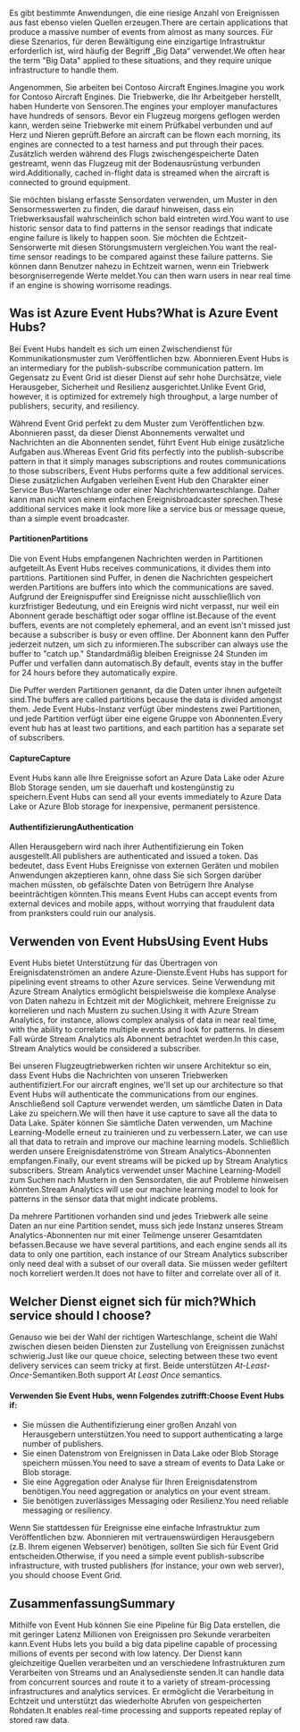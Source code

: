 <span data-ttu-id="b684b-101">Es gibt bestimmte Anwendungen, die eine riesige Anzahl von Ereignissen aus fast ebenso vielen Quellen erzeugen.</span><span class="sxs-lookup"><span data-stu-id="b684b-101">There are certain applications that produce a massive number of events from almost as many sources.</span></span> <span data-ttu-id="b684b-102">Für diese Szenarios, für deren Bewältigung eine einzigartige Infrastruktur erforderlich ist, wird häufig der Begriff „Big Data“ verwendet.</span><span class="sxs-lookup"><span data-stu-id="b684b-102">We often hear the term "Big Data" applied to these situations, and they require unique infrastructure to handle them.</span></span>

<span data-ttu-id="b684b-103">Angenommen, Sie arbeiten bei Contoso Aircraft Engines.</span><span class="sxs-lookup"><span data-stu-id="b684b-103">Imagine you work for Contoso Aircraft Engines.</span></span> <span data-ttu-id="b684b-104">Die Triebwerke, die Ihr Arbeitgeber herstellt, haben Hunderte von Sensoren.</span><span class="sxs-lookup"><span data-stu-id="b684b-104">The engines your employer manufactures have hundreds of sensors.</span></span> <span data-ttu-id="b684b-105">Bevor ein Flugzeug morgens geflogen werden kann, werden seine Triebwerke mit einem Prüfkabel verbunden und auf Herz und Nieren geprüft.</span><span class="sxs-lookup"><span data-stu-id="b684b-105">Before an aircraft can be flown each morning, its engines are connected to a test harness and put through their paces.</span></span> <span data-ttu-id="b684b-106">Zusätzlich werden während des Flugs zwischengespeicherte Daten gestreamt, wenn das Flugzeug mit der Bodenausrüstung verbunden wird.</span><span class="sxs-lookup"><span data-stu-id="b684b-106">Additionally, cached in-flight data is streamed when the aircraft is connected to ground equipment.</span></span>

<span data-ttu-id="b684b-107">Sie möchten bislang erfasste Sensordaten verwenden, um Muster in den Sensormesswerten zu finden, die darauf hinweisen, dass ein Triebwerksausfall wahrscheinlich schon bald eintreten wird.</span><span class="sxs-lookup"><span data-stu-id="b684b-107">You want to use historic sensor data to find patterns in the sensor readings that indicate engine failure is likely to happen soon.</span></span> <span data-ttu-id="b684b-108">Sie möchten die Echtzeit-Sensorwerte mit diesen Störungsmustern vergleichen.</span><span class="sxs-lookup"><span data-stu-id="b684b-108">You want the real-time sensor readings to be compared against these failure patterns.</span></span> <span data-ttu-id="b684b-109">Sie können dann Benutzer nahezu in Echtzeit warnen, wenn ein Triebwerk besorgniserregende Werte meldet.</span><span class="sxs-lookup"><span data-stu-id="b684b-109">You can then warn users in near real time if an engine is showing worrisome readings.</span></span>

## <a name="what-is-azure-event-hubs"></a><span data-ttu-id="b684b-110">Was ist Azure Event Hubs?</span><span class="sxs-lookup"><span data-stu-id="b684b-110">What is Azure Event Hubs?</span></span>
<span data-ttu-id="b684b-111">Bei Event Hubs handelt es sich um einen Zwischendienst für Kommunikationsmuster zum Veröffentlichen bzw. Abonnieren.</span><span class="sxs-lookup"><span data-stu-id="b684b-111">Event Hubs is an intermediary for the publish-subscribe communication pattern.</span></span> <span data-ttu-id="b684b-112">Im Gegensatz zu Event Grid ist dieser Dienst auf sehr hohe Durchsätze, viele Herausgeber, Sicherheit und Resilienz ausgerichtet.</span><span class="sxs-lookup"><span data-stu-id="b684b-112">Unlike Event Grid, however, it is optimized for extremely high throughput, a large number of publishers, security, and resiliency.</span></span>

<span data-ttu-id="b684b-113">Während Event Grid perfekt zu dem Muster zum Veröffentlichen bzw. Abonnieren passt, da dieser Dienst Abonnements verwaltet und Nachrichten an die Abonnenten sendet, führt Event Hub einige zusätzliche Aufgaben aus.</span><span class="sxs-lookup"><span data-stu-id="b684b-113">Whereas Event Grid fits perfectly into the publish-subscribe pattern in that it simply manages subscriptions and routes communications to those subscribers, Event Hubs performs quite a few additional services.</span></span> <span data-ttu-id="b684b-114">Diese zusätzlichen Aufgaben verleihen Event Hub den Charakter einer Service Bus-Warteschlange oder einer Nachrichtenwarteschlange. Daher kann man nicht von einem einfachen Ereignisbroadcaster sprechen.</span><span class="sxs-lookup"><span data-stu-id="b684b-114">These additional services make it look more like a service bus or message queue, than a simple event broadcaster.</span></span>

#### <a name="partitions"></a><span data-ttu-id="b684b-115">Partitionen</span><span class="sxs-lookup"><span data-stu-id="b684b-115">Partitions</span></span>
<span data-ttu-id="b684b-116">Die von Event Hubs empfangenen Nachrichten werden in Partitionen aufgeteilt.</span><span class="sxs-lookup"><span data-stu-id="b684b-116">As Event Hubs receives communications, it divides them into partitions.</span></span> <span data-ttu-id="b684b-117">Partitionen sind Puffer, in denen die Nachrichten gespeichert werden.</span><span class="sxs-lookup"><span data-stu-id="b684b-117">Partitions are buffers into which the communications are saved.</span></span> <span data-ttu-id="b684b-118">Aufgrund der Ereignispuffer sind Ereignisse nicht ausschließlich von kurzfristiger Bedeutung, und ein Ereignis wird nicht verpasst, nur weil ein Abonnent gerade beschäftigt oder sogar offline ist.</span><span class="sxs-lookup"><span data-stu-id="b684b-118">Because of the event buffers, events are not completely ephemeral, and an event isn't missed just because a subscriber is busy or even offline.</span></span> <span data-ttu-id="b684b-119">Der Abonnent kann den Puffer jederzeit nutzen, um sich zu informieren.</span><span class="sxs-lookup"><span data-stu-id="b684b-119">The subscriber can always use the buffer to "catch up."</span></span> <span data-ttu-id="b684b-120">Standardmäßig bleiben Ereignisse 24 Stunden im Puffer und verfallen dann automatisch.</span><span class="sxs-lookup"><span data-stu-id="b684b-120">By default, events stay in the buffer for 24 hours before they automatically expire.</span></span>

<span data-ttu-id="b684b-121">Die Puffer werden Partitionen genannt, da die Daten unter ihnen aufgeteilt sind.</span><span class="sxs-lookup"><span data-stu-id="b684b-121">The buffers are called partitions because the data is divided amongst them.</span></span> <span data-ttu-id="b684b-122">Jede Event Hubs-Instanz verfügt über mindestens zwei Partitionen, und jede Partition verfügt über eine eigene Gruppe von Abonnenten.</span><span class="sxs-lookup"><span data-stu-id="b684b-122">Every event hub has at least two partitions, and each partition has a separate set of subscribers.</span></span>

#### <a name="capture"></a><span data-ttu-id="b684b-123">Capture</span><span class="sxs-lookup"><span data-stu-id="b684b-123">Capture</span></span>
<span data-ttu-id="b684b-124">Event Hubs kann alle Ihre Ereignisse sofort an Azure Data Lake oder Azure Blob Storage senden, um sie dauerhaft und kostengünstig zu speichern.</span><span class="sxs-lookup"><span data-stu-id="b684b-124">Event Hubs can send all your events immediately to Azure Data Lake or Azure Blob storage for inexpensive, permanent persistence.</span></span>

#### <a name="authentication"></a><span data-ttu-id="b684b-125">Authentifizierung</span><span class="sxs-lookup"><span data-stu-id="b684b-125">Authentication</span></span>
<span data-ttu-id="b684b-126">Allen Herausgebern wird nach ihrer Authentifizierung ein Token ausgestellt.</span><span class="sxs-lookup"><span data-stu-id="b684b-126">All publishers are authenticated and issued a token.</span></span> <span data-ttu-id="b684b-127">Das bedeutet, dass Event Hubs Ereignisse von externen Geräten und mobilen Anwendungen akzeptieren kann, ohne dass Sie sich Sorgen darüber machen müssten, ob gefälschte Daten von Betrügern Ihre Analyse beeinträchtigen könnten.</span><span class="sxs-lookup"><span data-stu-id="b684b-127">This means Event Hubs can accept events from external devices and mobile apps, without worrying that fraudulent data from pranksters could ruin our analysis.</span></span> 

## <a name="using-event-hubs"></a><span data-ttu-id="b684b-128">Verwenden von Event Hubs</span><span class="sxs-lookup"><span data-stu-id="b684b-128">Using Event Hubs</span></span>
<span data-ttu-id="b684b-129">Event Hubs bietet Unterstützung für das Übertragen von Ereignisdatenströmen an andere Azure-Dienste.</span><span class="sxs-lookup"><span data-stu-id="b684b-129">Event Hubs has support for pipelining event streams to other Azure services.</span></span> <span data-ttu-id="b684b-130">Seine Verwendung mit Azure Stream Analytics ermöglicht beispielsweise die komplexe Analyse von Daten nahezu in Echtzeit mit der Möglichkeit, mehrere Ereignisse zu korrelieren und nach Mustern zu suchen.</span><span class="sxs-lookup"><span data-stu-id="b684b-130">Using it with Azure Stream Analytics, for instance, allows complex analysis of data in near real time, with the ability to correlate multiple events and look for patterns.</span></span> <span data-ttu-id="b684b-131">In diesem Fall würde Stream Analytics als Abonnent betrachtet werden.</span><span class="sxs-lookup"><span data-stu-id="b684b-131">In this case, Stream Analytics would be considered a subscriber.</span></span>

<span data-ttu-id="b684b-132">Bei unseren Flugzeugtriebwerken richten wir unsere Architektur so ein, dass Event Hubs die Nachrichten von unseren Triebwerken authentifiziert.</span><span class="sxs-lookup"><span data-stu-id="b684b-132">For our aircraft engines, we'll set up our architecture so that Event Hubs will authenticate the communications from our engines.</span></span> <span data-ttu-id="b684b-133">Anschließend soll Capture verwendet werden, um sämtliche Daten in Data Lake zu speichern.</span><span class="sxs-lookup"><span data-stu-id="b684b-133">We will then have it use capture to save all the data to Data Lake.</span></span> <span data-ttu-id="b684b-134">Später können Sie sämtliche Daten verwenden, um Machine Learning-Modelle erneut zu trainieren und zu verbessern.</span><span class="sxs-lookup"><span data-stu-id="b684b-134">Later, we can use all that data to retrain and improve our machine learning models.</span></span> <span data-ttu-id="b684b-135">Schließlich werden unsere Ereignisdatenströme von Stream Analytics-Abonnenten empfangen.</span><span class="sxs-lookup"><span data-stu-id="b684b-135">Finally, our event streams will be picked up by Stream Analytics subscribers.</span></span> <span data-ttu-id="b684b-136">Stream Analytics verwendet unser Machine Learning-Modell zum Suchen nach Mustern in den Sensordaten, die auf Probleme hinweisen könnten.</span><span class="sxs-lookup"><span data-stu-id="b684b-136">Stream Analytics will use our machine learning model to look for patterns in the sensor data that might indicate problems.</span></span>

<span data-ttu-id="b684b-137">Da mehrere Partitionen vorhanden sind und jedes Triebwerk alle seine Daten an nur eine Partition sendet, muss sich jede Instanz unseres Stream Analytics-Abonnenten nur mit einer Teilmenge unserer Gesamtdaten befassen.</span><span class="sxs-lookup"><span data-stu-id="b684b-137">Because we have several partitions, and each engine sends all its data to only one partition, each instance of our Stream Analytics subscriber only need deal with a subset of our overall data.</span></span> <span data-ttu-id="b684b-138">Sie müssen weder gefiltert noch korreliert werden.</span><span class="sxs-lookup"><span data-stu-id="b684b-138">It does not have to filter and correlate over all of it.</span></span>

## <a name="which-service-should-i-choose"></a><span data-ttu-id="b684b-139">Welcher Dienst eignet sich für mich?</span><span class="sxs-lookup"><span data-stu-id="b684b-139">Which service should I choose?</span></span>
<span data-ttu-id="b684b-140">Genauso wie bei der Wahl der richtigen Warteschlange, scheint die Wahl zwischen diesen beiden Diensten zur Zustellung von Ereignissen zunächst schwierig.</span><span class="sxs-lookup"><span data-stu-id="b684b-140">Just like our queue choice, selecting between these two event delivery services can seem tricky at first.</span></span> <span data-ttu-id="b684b-141">Beide unterstützen *At-Least-Once*-Semantiken.</span><span class="sxs-lookup"><span data-stu-id="b684b-141">Both support *At Least Once* semantics.</span></span>

#### <a name="choose-event-hubs-if"></a><span data-ttu-id="b684b-142">Verwenden Sie Event Hubs, wenn Folgendes zutrifft:</span><span class="sxs-lookup"><span data-stu-id="b684b-142">Choose Event Hubs if:</span></span>  

- <span data-ttu-id="b684b-143">Sie müssen die Authentifizierung einer großen Anzahl von Herausgebern unterstützen.</span><span class="sxs-lookup"><span data-stu-id="b684b-143">You need to support authenticating a large number of publishers.</span></span>
- <span data-ttu-id="b684b-144">Sie einen Datenstrom von Ereignissen in Data Lake oder Blob Storage speichern müssen.</span><span class="sxs-lookup"><span data-stu-id="b684b-144">You need to save a stream of events to Data Lake or Blob storage.</span></span>
- <span data-ttu-id="b684b-145">Sie eine Aggregation oder Analyse für Ihren Ereignisdatenstrom benötigen.</span><span class="sxs-lookup"><span data-stu-id="b684b-145">You need aggregation or analytics on your event stream.</span></span>
- <span data-ttu-id="b684b-146">Sie benötigen zuverlässiges Messaging oder Resilienz.</span><span class="sxs-lookup"><span data-stu-id="b684b-146">You need reliable messaging or resiliency.</span></span>  

<span data-ttu-id="b684b-147">Wenn Sie stattdessen für Ereignisse eine einfache Infrastruktur zum Veröffentlichen bzw. Abonnieren mit vertrauenswürdigen Herausgebern (z.B. Ihrem eigenen Webserver) benötigen, sollten Sie sich für Event Grid entscheiden.</span><span class="sxs-lookup"><span data-stu-id="b684b-147">Otherwise, if you need a simple event publish-subscribe infrastructure, with trusted publishers (for instance, your own web server), you should choose Event Grid.</span></span>

## <a name="summary"></a><span data-ttu-id="b684b-148">Zusammenfassung</span><span class="sxs-lookup"><span data-stu-id="b684b-148">Summary</span></span>
<span data-ttu-id="b684b-149">Mithilfe von Event Hub können Sie eine Pipeline für Big Data erstellen, die mit geringer Latenz Millionen von Ereignissen pro Sekunde verarbeiten kann.</span><span class="sxs-lookup"><span data-stu-id="b684b-149">Event Hubs lets you build a big data pipeline capable of processing millions of events per second with low latency.</span></span> <span data-ttu-id="b684b-150">Der Dienst kann gleichzeitige Quellen verarbeiten und an verschiedene Infrastrukturen zum Verarbeiten von Streams und an Analysedienste senden.</span><span class="sxs-lookup"><span data-stu-id="b684b-150">It can handle data from concurrent sources and route it to a variety of stream-processing infrastructures and analytics services.</span></span> <span data-ttu-id="b684b-151">Er ermöglicht die Verarbeitung in Echtzeit und unterstützt das wiederholte Abrufen von gespeicherten Rohdaten.</span><span class="sxs-lookup"><span data-stu-id="b684b-151">It enables real-time processing and supports repeated replay of stored raw data.</span></span> 